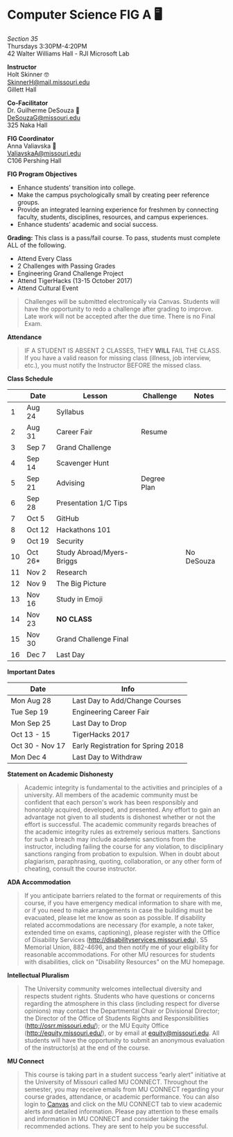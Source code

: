 # Computer Science FIG A 🖥
*Section 35*  
Thursdays 3:30PM-4:20PM   
42 Walter Williams Hall - RJI Microsoft Lab  

**Instructor**  
Holt Skinner 🤓  
SkinnerH@mail.missouri.edu  
Gillett Hall

**Co-Facilitator**  
Dr. Guilherme DeSouza 🤖  
DeSouzaG@missouri.edu  
325 Naka Hall

**FIG Coordinator**  
Anna Valiavska 🐙  
ValiavskaA@missouri.edu   
C106 Pershing Hall

**FIG Program Objectives**
- Enhance students’ transition into college.
- Make the campus psychologically small by creating peer reference groups.
- Provide an integrated learning experience for freshmen by connecting faculty, students, disciplines, resources, and campus experiences.
- Enhance students’ academic and social success.

**Grading:**
This class is a pass/fail course. To pass, students must complete ALL of the following.

- Attend Every Class
- 2 Challenges with Passing Grades
- Engineering Grand Challenge Project
- Attend TigerHacks (13-15 October 2017)
- Attend Cultural Event

> Challenges will be submitted electronically via Canvas. Students will have the opportunity to redo a challenge after grading to improve. Late work will not be accepted after the due time. There is no Final Exam.

**Attendance** 
> IF A STUDENT IS ABSENT 2 CLASSES, THEY **WILL** FAIL THE CLASS. If you have a valid reason for missing class (illness, job interview, etc.), you must notify the Instructor BEFORE the missed class.

**Class Schedule**

|  | Date   | Lesson                    | Challenge   | Notes     |
|--|------- |-------------------------- |------------ |---------- |
|1 | Aug 24 | Syllabus                  |             |           |
|2 | Aug 31 | Career Fair               | Resume      |           |
|3 | Sep 7  | Grand Challenge           |             |           |
|4 | Sep 14 | Scavenger Hunt            |             |           |
|5 | Sep 21 | Advising                  | Degree Plan |           |
|6 | Sep 28 | Presentation 1/C Tips     |             |           |
|7 | Oct 5  | GitHub                    |             |           |
|8 | Oct 12 | Hackathons 101            |             |           |
|9 | Oct 19 | Security                  |             |           |
|10| Oct 26*| Study Abroad/Myers-Briggs |             | No DeSouza|
|11| Nov 2  | Research                  |             |           |
|12| Nov 9  | The Big Picture           |             |           |
|13| Nov 16 | Study in Emoji            |             |           |
|14| Nov 23 | **NO CLASS**              |             |           |
|15| Nov 30 | Grand Challenge Final     |             |           |
|16| Dec 7  | Last Day                  |             |           |

**Important Dates**

  Date			 | Info 
 -----			 | ------		
 Mon Aug 28      | Last Day to Add/Change Courses     
 Tue Sep 19      | Engineering Career Fair    
 Mon Sep 25      | Last Day to Drop                   
 Oct 13 - 15     | TigerHacks 2017                    
 Oct 30 - Nov 17 | Early Registration for Spring 2018 
 Mon Dec 4       | Last Day to Withdraw              

**Statement on Academic Dishonesty** 
> Academic integrity is fundamental to the activities and principles of a university. All members of the academic community must be confident that each person's work has been responsibly and honorably acquired, developed, and presented. Any effort to gain an advantage not given to all students is dishonest whether or not the effort is successful. The academic community regards breaches of the academic integrity rules as extremely serious matters. Sanctions for such a breach may include academic sanctions from the instructor, including failing the course for any violation, to disciplinary sanctions ranging from probation to expulsion. When in doubt about plagiarism, paraphrasing, quoting, collaboration, or any other form of cheating, consult the course instructor.

**ADA Accommodation**
> If you anticipate barriers related to the format or requirements of this course, if you have emergency medical information to share with me, or if you need to make arrangements in case the building must be evacuated, please let me know as soon as possible. If disability related accommodations are necessary (for example, a note taker, extended time on exams, captioning), please register with the Office of Disability Services (http://disabilityservices.missouri.edu), S5 Memorial Union, 882-4696, and then notify me of your eligibility for reasonable accommodations. For other MU resources for students with disabilities, click on "Disability Resources" on the MU homepage.

**Intellectual Pluralism** 
> The University community welcomes intellectual diversity and respects student rights. Students who have questions or concerns regarding the atmosphere in this class (including respect for diverse opinions) may contact the Departmental Chair or Divisional Director; the Director of the Office of Students Rights and Responsibilities (http://osrr.missouri.edu/); or the MU Equity Office (http://equity.missouri.edu/), or by email at equity@missouri.edu. All students will have the opportunity to submit an anonymous evaluation of the instructor(s) at the end of the course.

**MU Connect**
> This course is taking part in a student success “early alert” initiative at the University of Missouri called MU CONNECT. Throughout the semester, you may receive emails from MU CONNECT regarding your course grades, attendance, or academic performance. You can also login to [Canvas](http://missouri.instructure.com) and click on the MU CONNECT tab to view academic alerts and detailed information. Please pay attention to these emails and information in MU CONNECT and consider taking the recommended actions. They are sent to help you be successful.
